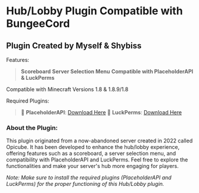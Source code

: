 # Hub/Lobby Plugin Compatible with BungeeCord
## Plugin Created by Myself & Shybiss

Features:

> **Scoreboard**
> **Server Selection Menu**
> **Compatible with PlaceholderAPI & LuckPerms**

Compatible with Minecraft Versions 1.8 & 1.8.9/1.8

Required Plugins:

> :safety_pin: **PlaceholderAPI**: [Download Here](https://www.spigotmc.org/resources/placeholderapi.6245/)
> :safety_pin: **LuckPerms**: [Download Here](https://luckperms.net/)

### About the Plugin:
This plugin originated from a now-abandoned server created in 2022 called Opicube. It has been developed to enhance the hub/lobby experience, offering features such as a scoreboard, a server selection menu, and compatibility with PlaceholderAPI and LuckPerms. Feel free to explore the functionalities and make your server's hub more engaging for players.

*Note: Make sure to install the required plugins (PlaceholderAPI and LuckPerms) for the proper functioning of this Hub/Lobby plugin.*
